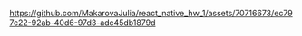 

https://github.com/MakarovaJulia/react_native_hw_1/assets/70716673/ec797c22-92ab-40d6-97d3-adc45db1879d

